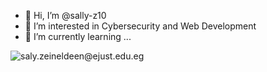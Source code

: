 - 👋 Hi, I’m @sally-z10
- 👀 I’m interested in Cybersecurity and Web Development
- 🌱 I’m currently learning ...

![saly.zeineldeen@ejust.edu.eg](https://img.shields.io/badge/Gmail-D14836?style=for-the-badge&logo=gmail&logoColor=white)

<!---
- 💞️ I’m looking to collaborate on ...
- 📫 How to reach me ...
- 😄 Pronouns: ...
- ⚡ Fun fact: ...
--->
<!---
sally-z10/sally-z10 is a ✨ special ✨ repository because its `README.md` (this file) appears on your GitHub profile.
You can click the Preview link to take a look at your changes.
--->
